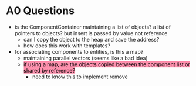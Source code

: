 # A0 Questions
- is the ComponentContainer maintaining a list of objects? a list of pointers to objects? but insert is passed by value not reference
	- can I copy the object to the heap and save the address?
	- how does this work with templates?
- for associating components to entities, is this a map?
	- maintaining parallel vectors (seems like a bad idea)
	- <mark style="background: #FF5582A6;">if using a map, are the objects copied between the component list or shared by reference?</mark>
		- need to know this to implement remove